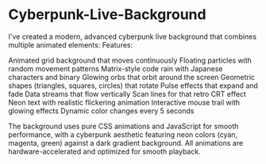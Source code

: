 # Cyberpunk-Live-Background 

I've created a modern, advanced cyberpunk live background that combines multiple animated elements:
Features:

Animated grid background that moves continuously
Floating particles with random movement patterns
Matrix-style code rain with Japanese characters and binary
Glowing orbs that orbit around the screen
Geometric shapes (triangles, squares, circles) that rotate
Pulse effects that expand and fade
Data streams that flow vertically
Scan lines for that retro CRT effect
Neon text with realistic flickering animation
Interactive mouse trail with glowing effects
Dynamic color changes every 5 seconds

The background uses pure CSS animations and JavaScript for smooth performance, with a cyberpunk aesthetic featuring neon colors (cyan, magenta, green) against a dark gradient background. All animations are hardware-accelerated and optimized for smooth playback.